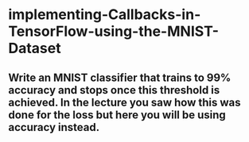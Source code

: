 # implementing-Callbacks-in-TensorFlow-using-the-MNIST-Dataset
## Write an MNIST classifier that trains to 99% accuracy and stops once this threshold is achieved. In the lecture you saw how this was done for the loss but here you will be using accuracy instead.
